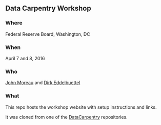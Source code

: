 
## Data Carpentry Workshop

### Where

Federal Reserve Board, Washington, DC

### When

April 7 and 8, 2016

### Who

[John Moreau](https://github.com/JohnRMoreau) and [Dirk Eddelbuettel](https://github.com/eddelbuettel)

### What

This repo hosts the workshop website with setup instructions and links.

It was cloned from one of the [DataCarpentry](http://www.datacarpentry.org/) repositories.
